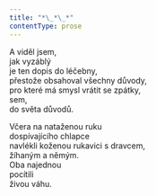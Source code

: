 ```yaml
---
title: "*\_*\_*"
contentType: prose
---
```


<section>

A viděl jsem,  
jak vyzáblý  
je ten dopis do léčebny,  
přestože obsahoval všechny důvody,  
pro které má smysl vrátit se zpátky,  
sem,  
do světa důvodů.

Včera na nataženou ruku  
dospívajícího chlapce  
navlékli koženou rukavici s dravcem,  
žíhaným a němým.  
Oba najednou  
pocítili  
živou váhu.

</section>
